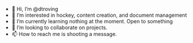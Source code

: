 - 👋 Hi, I’m @dtroving
- 👀 I’m interested in hockey, content creation, and document management
- 🌱 I’m currently learning nothing at the moment. Open to something
- 💞️ I’m looking to collaborate on projects.
- 📫 How to reach me is shooting a message.

<!---
dtroving/dtroving is a ✨ special ✨ repository because its `README.md` (this file) appears on your GitHub profile.
You can click the Preview link to take a look at your changes.
--->
